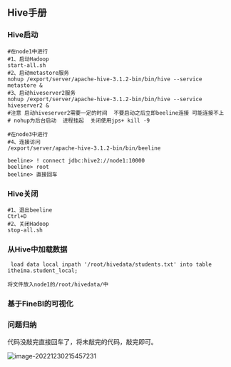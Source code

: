 ## Hive手册

### Hive启动

```shell
#在node1中进行
#1、启动Hadoop
start-all.sh 
#2、启动metastore服务
nohup /export/server/apache-hive-3.1.2-bin/bin/hive --service metastore &
#3、启动hiveserver2服务
nohup /export/server/apache-hive-3.1.2-bin/bin/hive --service hiveserver2 &
#注意 启动hiveserver2需要一定的时间  不要启动之后立即beeline连接 可能连接不上
# nohup为后台启动  进程挂起  关闭使用jps+ kill -9

#在node3中进行
#4、连接访问
/export/server/apache-hive-3.1.2-bin/bin/beeline

beeline> ! connect jdbc:hive2://node1:10000
beeline> root
beeline> 直接回车
```

### Hive关闭

```shell
#1、退出beeline
Ctrl+D
#2、关闭Hadoop
stop-all.sh

```

### 从Hive中加载数据

```shell
 load data local inpath '/root/hivedata/students.txt' into table itheima.student_local;
```

`将文件放入node1的/root/hivedata/中`







### 基于FineBI的可视化





### 问题归纳

代码没敲完直接回车了，将未敲完的代码，敲完即可。

![image-20221230215457231](C:\Users\zhonghua\AppData\Roaming\Typora\typora-user-images\image-20221230215457231.png)
